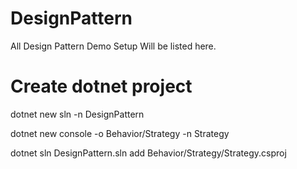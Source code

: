# DesignPattern
All Design Pattern Demo Setup Will be listed here.

# Create dotnet project
dotnet new sln -n DesignPattern

dotnet new console -o Behavior/Strategy -n Strategy

dotnet sln DesignPattern.sln add Behavior/Strategy/Strategy.csproj
